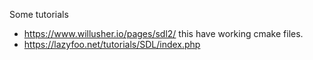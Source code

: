 Some tutorials
- https://www.willusher.io/pages/sdl2/ this have working cmake files.
- https://lazyfoo.net/tutorials/SDL/index.php
